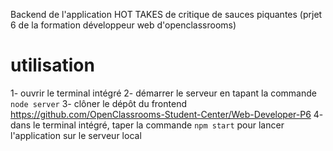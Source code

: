Backend de l'application HOT TAKES de critique de sauces piquantes (prjet 6 de la formation développeur web d'openclassrooms)

# utilisation #

1- ouvrir le terminal intégré
2- démarrer le serveur en tapant la commande `node server`
3- clôner le dépôt du frontend https://github.com/OpenClassrooms-Student-Center/Web-Developer-P6
4- dans le terminal intégré, taper la commande `npm start` pour lancer l'application sur le serveur local